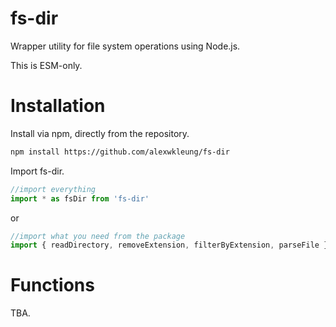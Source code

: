 # fs-dir

Wrapper utility for file system operations using Node.js.

This is ESM-only.

# Installation

Install via npm, directly from the repository.

```bash
npm install https://github.com/alexwkleung/fs-dir
```

Import fs-dir.

```typescript
//import everything
import * as fsDir from 'fs-dir'
```

or 

```typescript
//import what you need from the package
import { readDirectory, removeExtension, filterByExtension, parseFile } from 'fs-dir'
```

# Functions

TBA.